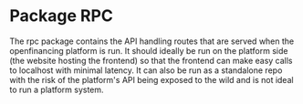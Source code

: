 # Package RPC

The rpc package contains the API handling routes that are served when the openfinancing platform is run. It should ideally be run on the platform side (the website hosting the frontend) so that the frontend can make easy calls to localhost with minimal latency. It can also be run as a standalone repo with the risk of the platform's API being exposed to the wild and is not ideal to run a platform system.
